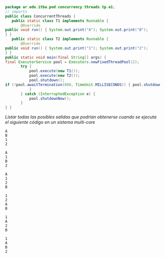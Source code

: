 ```java
package ar.edu.itba.pod.concurrency.threads.tp.e1;
// imports
public class ConcurrentThreads {
   public static class T1 implements Runnable {
       @Override
public void run() { System.out.print("A"); System.out.print("B");
} }
   public static class T2 implements Runnable {
       @Override
public void run() { System.out.print("1"); System.out.print("2");
} }
public static void main(final String[] args) {
final ExecutorService pool = Executors.newFixedThreadPool(2);
       try {
           pool.execute(new T1());
           pool.execute(new T2());
           pool.shutdown();
if (!pool.awaitTermination(800, TimeUnit.MILLISECONDS)) { pool.shutdownNow();
           }
       } catch (InterruptedException e) {
           pool.shutdownNow();
       }
} }
```

_Listar todas las posibles salidas que podrían obtenerse cuando se ejecuta el siguiente código en un sistema multi-core_

```
A
B
1
2
```

```
A
1
B
2
```

```
A
1
2
B
```

```
1
2
A
B
```

```
1
A
2
B
```

```
1
A
B
2
```